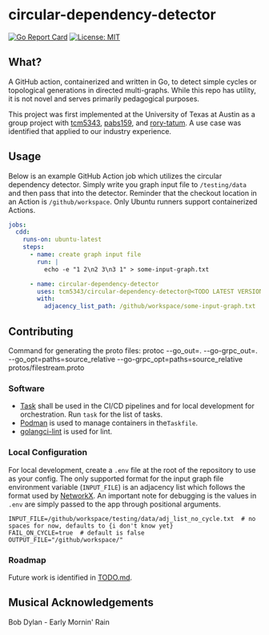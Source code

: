 #  circular-dependency-detector
[![Go Report Card](https://goreportcard.com/badge/github.com/tcm5343/circular-dependency-detector)](https://goreportcard.com/report/github.com/tcm5343/circular-dependency-detector)
[![License: MIT](https://img.shields.io/badge/License-MIT-yellow.svg)](https://opensource.org/licenses/MIT)
## What?
A GitHub action, containerized and written in Go, to detect simple cycles or topological generations in directed multi-graphs. While this repo has utility, it is not novel and serves primarily pedagogical purposes. 

This project was first implemented at the University of Texas at Austin as a group project with [tcm5343](https://github.com/tcm5343), [pabs159](https://github.com/pabs159), and [rory-tatum](https://github.com/rory-tatum). A use case was identified that applied to our industry experience.

## Usage

Below is an example GitHub Action job which utilizes the circular dependency detector. Simply write you graph input file to `/testing/data` and then pass that into the detector. Reminder that the checkout location in an Action is `/github/workspace`. Only Ubuntu runners support containerized Actions.

```yaml
jobs:
  cdd:
    runs-on: ubuntu-latest
    steps:
      - name: create graph input file
        run: |
          echo -e "1 2\n2 3\n3 1" > some-input-graph.txt

      - name: circular-dependency-detector
        uses: tcm5343/circular-dependency-detector@<TODO LATEST VERSION HERE>
        with:
          adjacency_list_path: /github/workspace/some-input-graph.txt
```

## Contributing

Command for generating the proto files: protoc --go_out=. --go-grpc_out=. --go_opt=paths=source_relative --go-grpc_opt=paths=source_relative protos/filestream.proto


### Software

* [Task](https://taskfile.dev/) shall be used in the CI/CD pipelines and for local development for orchestration. Run `task` for the list of tasks. 
* [Podman](https://podman.io/) is used to manage containers in the`Taskfile`.
* [golangci-lint](https://golangci-lint.run/) is used for lint.

### Local Configuration 

For local development, create a `.env` file at the root of the repository to use as your config. The only supported format for the input graph file environment variable (`INPUT_FILE`) is an adjacency list which follows the format used by [NetworkX](https://networkx.org/documentation/stable/reference/readwrite/adjlist.html#). An important note for debugging is the values in `.env` are simply passed to the app through positional arguments.

```Dotenv
INPUT_FILE=/github/workspace/testing/data/adj_list_no_cycle.txt  # no spaces for now, defaults to {i don't know yet}
FAIL_ON_CYCLE=true  # default is false
OUTPUT_FILE="/github/workspace/"
```

### Roadmap

Future work is identified in [TODO.md](TODO.md).

## Musical Acknowledgements

Bob Dylan - Early Mornin' Rain</br>
